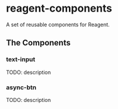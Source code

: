 # reagent-components
A set of reusable components for Reagent.


## The Components

### text-input
TODO: description

### async-btn
TODO: description
